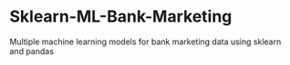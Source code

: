 # Sklearn-ML-Bank-Marketing
Multiple machine learning models for bank marketing data using sklearn and pandas

